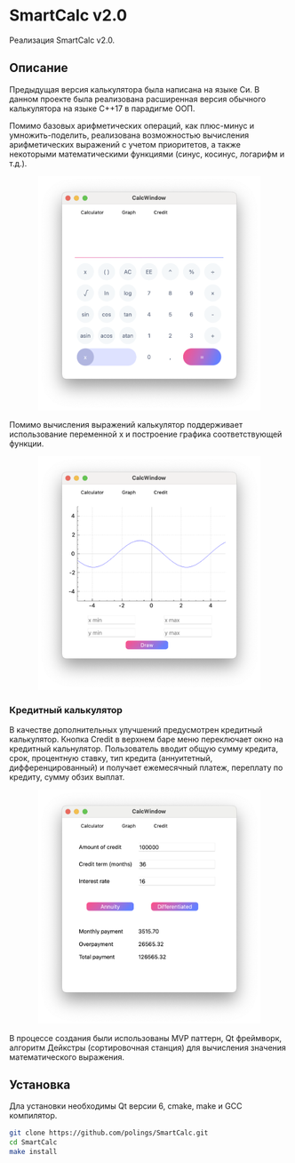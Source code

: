 # SmartCalc v2.0

Реализация SmartCalc v2.0.

## Описание

Предыдущая версия калькулятора была написана на языке Си. В данном проекте была реализована расширенная версия обычного калькулятора на языке С++17 в парадигме ООП.

Помимо базовых арифметических операций, как плюс-минус и умножить-поделить, реализована возможностью вычисления арифметических выражений с учетом приоритетов, а также некоторыми математическими функциями (синус, косинус, логарифм и т.д.).

<p style="text-align:center" align="center">
  <img src="misc/images/MainWindow.png" alt="Calculator Presentation" width="400">
</p>

Помимо вычисления выражений калькулятор поддерживает использование переменной x и построение графика соответствующей функции.

<p style="text-align:center" align="center">
  <img src="misc/images/Graph.png" alt="Calculator Presentation" width="400">
</p>

### Кредитный калькулятор

В качестве дополнительных улучшений предусмотрен кредитный калькулятор. Кнопка Credit в верхнем баре меню переключает окно на кредитный кальнулятор. Пользователь вводит общую сумму кредита, срок, процентную ставку, тип кредита (аннуитетный, дифференцированный) и получает ежемесячный платеж, переплату по кредиту, сумму обзих выплат.

<p style="text-align:center" align="center">
  <img src="misc/images/Credit.png" alt="Calculator Presentation" width="400">
</p>

В процессе создания были использованы MVP паттерн, Qt фреймворк, алгоритм Дейкстры (сортировочная станция) для вычисления значения математического выражения.

## Установка

Дла установки необходимы Qt версии 6, cmake, make и GCC компилятор.

```bash
git clone https://github.com/polings/SmartCalc.git
cd SmartCalc
make install
```